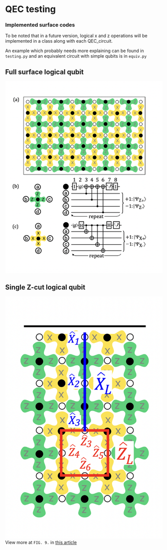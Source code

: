 # QEC testing

### Implemented surface codes

To be noted that in a future version, logical x and z operations will be implemented in a
class along with each QEC_circuit.

An example which probably needs more explaining can be found in ```testing.py``` and 
an equivalent circuit with simple qubits is in ```equiv.py```

## Full surface logical qubit

![S1](pics/SurfaceCodeFull.png)


## Single Z-cut logical qubit

![S2](pics/SingleZcut.png)
View more at ```FIG. 9.``` in [this article](https://arxiv.org/pdf/1208.0928.pdf)